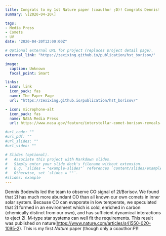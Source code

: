 ```yaml
---
title: Congrats to my 1st Nature paper (coauthor ;D)! Congrats Dennis!
summary: \[2020-04-20\]

tags:
- Media Press
- Comets
- UV
date: "2020-04-20T12:00:00Z"

# Optional external URL for project (replaces project detail page).
external_link: "https://zexixing.github.io/publication/hst_borisov/"

image:
  caption: Unknown
  focal_point: Smart

links:
- icon: link
  icon_pack: fas
  name: The Paper Page
  url: "https://zexixing.github.io/publication/hst_borisov/"

- icon: microphone-alt
  icon_pack: fas
  name: NASA Media Press
  url: https://www.nasa.gov/feature/interstellar-comet-borisov-reveals-its-chemistry-and-possible-origins

#url_code: ""
#url_pdf: ""
#url_slides: ""
#url_video: ""

# Slides (optional).
#   Associate this project with Markdown slides.
#   Simply enter your slide deck's filename without extension.
#   E.g. `slides = "example-slides"` references `content/slides/example-slides.md`.
#   Otherwise, set `slides = ""`.
#slides: example
---
```

Dennis Bodewits led the team to observe CO signal of 2I/Borisov. We found that 2I has much more abundant CO than all known our own comets in inner solar system. Because CO can evaporate in low temperate, we speculated that 2I formed in an environment which is cold, enriched in carbon (chemically distinct from our own), and has sufficient dynamical interactions to eject 2I. M-type star systems can well fit the requirements. This result was published on nature(https://www.nature.com/articles/s41550-020-1095-2). This is my first *Nature* paper (though only a coauthor:P)! 